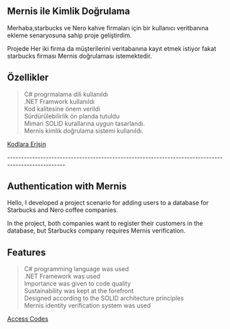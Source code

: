 ## Mernis ile Kimlik Doğrulama  
Merhaba,starbucks ve Nero kahve firmaları için bir kullanıcı veritbanına ekleme senaryosuna sahip proje geliştirdim. 

Projede Her iki firma da  müşterilerini veritabanına kayıt etmek istiyor fakat starbucks firması  Mernis doğrulaması istemektedir.

## Özellikler
> C# progrmalama dili kullanıldı <br />
> .NET Framwork kullanıldı<br />
> Kod kalitesine önem verildi<br />
> Sürdürülebilirlik ön planda tutuldu<br />
> Mimari SOLID kurallarına uygun tasarlandı. <br />
> Mernis kimlik doğrulama sistemi kullanıldı. <br />

<a href="https://github.com/resulkarakooc/MernisKimlikDogrulama/tree/master/StarbucksNeroCustomerDataSve">Kodlara Erişin<a/>

---------------------------------------------------------------------------------------------------<br />

## Authentication with Mernis
Hello, I developed a project scenario for adding users to a database for Starbucks and Nero coffee companies.

In the project, both companies want to register their customers in the database, but Starbucks company requires Mernis verification.

## Features
> C# programming language was used <br />
> .NET Framework was used <br />
> Importance was given to code quality <br />
> Sustainability was kept at the forefront <br />
> Designed according to the SOLID architecture principles <br />
> Mernis identity verification system was used <br />

<a href="https://github.com/resulkarakooc/MernisKimlikDogrulama/tree/master/StarbucksNeroCustomerDataSve">Access Codes<a/>
